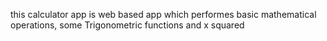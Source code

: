 this calculator app is web based app which performes basic mathematical operations, 
some Trigonometric functions and x squared 

